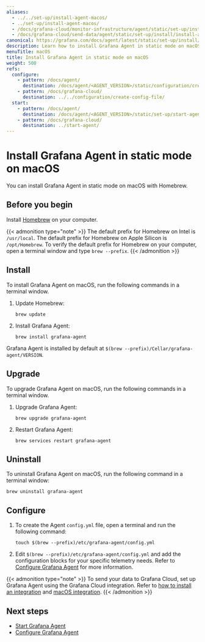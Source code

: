 ```yaml
---
aliases:
  - ../../set-up/install-agent-macos/
  - ../set-up/install-agent-macos/
  - /docs/grafana-cloud/monitor-infrastructure/agent/static/set-up/install/install-agent-macos/
  - /docs/grafana-cloud/send-data/agent/static/set-up/install/install-agent-macos/
canonical: https://grafana.com/docs/agent/latest/static/set-up/install/install-agent-macos/
description: Learn how to install Grafana Agent in static mode on macOS
menuTitle: macOS
title: Install Grafana Agent in static mode on macOS
weight: 500
refs:
  configure:
    - pattern: /docs/agent/
      destination: /docs/agent/<AGENT_VERSION>/static/configuration/create-config-file/
    - pattern: /docs/grafana-cloud/
      destination: ../../configuration/create-config-file/
  start:
    - pattern: /docs/agent/
      destination: /docs/agent/<AGENT_VERSION>/static/set-up/start-agent/
    - pattern: /docs/grafana-cloud/
      destination: ../start-agent/
---
```


# Install Grafana Agent in static mode on macOS

You can install Grafana Agent in static mode on macOS with Homebrew.

## Before you begin

Install [Homebrew][] on your computer.

{{< admonition type="note" >}}
The default prefix for Homebrew on Intel is `/usr/local`. The default prefix for Homebrew on Apple Silicon is `/opt/Homebrew`. To verify the default prefix for Homebrew on your computer, open a terminal window and type `brew --prefix`.
{{< /admonition >}}

[Homebrew]: https://brew.sh

## Install

To install Grafana Agent on macOS, run the following commands in a terminal window.

1. Update Homebrew:

   ```shell
   brew update
   ```

1. Install Grafana Agent:

   ```shell
   brew install grafana-agent
   ```

Grafana Agent is installed by default at `$(brew --prefix)/Cellar/grafana-agent/VERSION`.

## Upgrade

To upgrade Grafana Agent on macOS, run the following commands in a terminal window.

1. Upgrade Grafana Agent:

   ```shell
   brew upgrade grafana-agent
   ```

1. Restart Grafana Agent:

   ```shell
   brew services restart grafana-agent
   ```

## Uninstall

To uninstall Grafana Agent on macOS, run the following command in a terminal window:

```shell
brew uninstall grafana-agent
```

## Configure

1. To create the Agent `config.yml` file, open a terminal and run the following command:

   ```shell
   touch $(brew --prefix)/etc/grafana-agent/config.yml
   ```

1. Edit `$(brew --prefix)/etc/grafana-agent/config.yml` and add the configuration blocks for your specific telemetry needs. Refer to [Configure Grafana Agent](ref:configure) for more information.

{{< admonition type="note" >}}
To send your data to Grafana Cloud, set up Grafana Agent using the Grafana Cloud integration. Refer to [how to install an integration](/docs/grafana-cloud/data-configuration/integrations/install-and-manage-integrations/) and [macOS integration](/docs/grafana-cloud/data-configuration/integrations/integration-reference/integration-macos-node/).
{{< /admonition >}}

## Next steps

- [Start Grafana Agent](ref:start)
- [Configure Grafana Agent](ref:configure)
